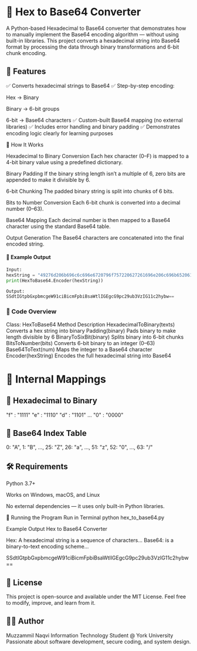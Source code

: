 # 🧮 Hex to Base64 Converter

A Python-based Hexadecimal to Base64 converter that demonstrates how to manually implement the Base64 encoding algorithm — without using built-in libraries.
This project converts a hexadecimal string into Base64 format by processing the data through binary transformations and 6-bit chunk encoding.

## 🚀 Features

✅ Converts hexadecimal strings to Base64
✅ Step-by-step encoding:

Hex → Binary

Binary → 6-bit groups

6-bit → Base64 characters
✅ Custom-built Base64 mapping (no external libraries)
✅ Includes error handling and binary padding
✅ Demonstrates encoding logic clearly for learning purposes

🧠 How It Works

Hexadecimal to Binary Conversion
Each hex character (0–F) is mapped to a 4-bit binary value using a predefined dictionary.

Binary Padding
If the binary string length isn’t a multiple of 6, zero bits are appended to make it divisible by 6.

6-bit Chunking
The padded binary string is split into chunks of 6 bits.

Bits to Number Conversion
Each 6-bit chunk is converted into a decimal number (0–63).

Base64 Mapping
Each decimal number is then mapped to a Base64 character using the standard Base64 table.

Output Generation
The Base64 characters are concatenated into the final encoded string.

#### 📜 Example Output
```python
Input:
hexString = "49276d206b696c6c696e6720796f757220627261696e206c696b65206120706f69736f6e6f7573206d757368726f"
print(HexToBase64.Encoder(hexString))
```
```python
Output:
SSdtIGtpbGxpbmcgeW91ciBicmFpbiBsaWtlIGEgcG9pc29ub3VzIG11c2hybw==
```

### 🧩 Code Overview
Class: HexToBase64
Method	Description
HexadecimalToBinary(texts)	Converts a hex string into binary
Padding(binary)	Pads binary to make length divisible by 6
BinaryToSixBit(binary)	Splits binary into 6-bit chunks
BitsToNumber(bits)	Converts 6-bit binary to an integer (0–63)
Base64ToText(num)	Maps the integer to a Base64 character
Encoder(hexString)	Encodes the full hexadecimal string into Base64
# 🧱 Internal Mappings
## 🔢 Hexadecimal to Binary
"f" : "1111"
"e" : "1110"
"d" : "1101"
...
"0" : "0000"

## 🔡 Base64 Index Table
0: "A", 1: "B", ..., 25: "Z", 26: "a", ..., 51: "z", 52: "0", ..., 63: "/"

## 🛠️ Requirements

Python 3.7+

Works on Windows, macOS, and Linux

No external dependencies — it uses only built-in Python libraries.

🧪 Running the Program
Run in Terminal
python hex_to_base64.py

Example Output
Hex to Base64 Converter

Hex: A hexadecimal string is a sequence of characters...
Base64: is a binary-to-text encoding scheme...

SSdtIGtpbGxpbmcgeW91ciBicmFpbiBsaWtlIGEgcG9pc29ub3VzIG11c2hybw==

## 🧾 License

This project is open-source and available under the MIT License.
Feel free to modify, improve, and learn from it.

## 👨‍💻 Author

Muzzammil Naqvi
Information Technology Student @ York University
Passionate about software development, secure coding, and system design.
